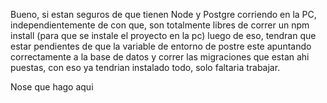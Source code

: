 Bueno, si estan seguros de que tienen Node y Postgre corriendo en la PC, independientemente de con que,
son totalmente libres de correr un npm install (para que se instale el proyecto en la pc)
luego de eso, tendran que estar pendientes de que la variable de entorno de postre este apuntando correctamente a la base de datos
y correr las migraciones que estan ahi puestas, con eso ya tendrian instalado todo, solo faltaria trabajar.

Nose que hago aqui